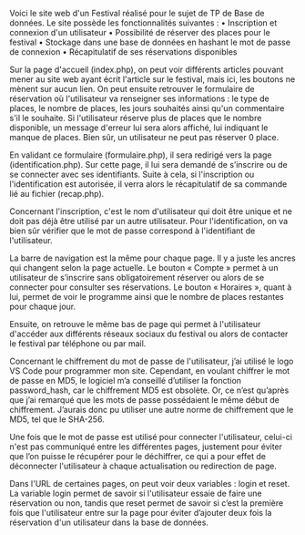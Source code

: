 Voici le site web d'un Festival réalisé pour le sujet de TP de Base de données. Le site possède les fonctionnalités suivantes :
	• Inscription et connexion d'un utilisateur
	• Possibilité de réserver des places pour le festival
	• Stockage dans une base de données en hashant le mot de passe de connexion
	• Récapitulatif de ses réservations disponibles

Sur la page d'accueil (index.php), on peut voir différents articles pouvant mener au site web ayant écrit l'article sur le festival, mais ici, les boutons ne mènent sur aucun lien. On peut ensuite retrouver le formulaire de réservation où l'utilisateur va renseigner ses informations : le type de places, le nombre de places, les jours souhaités ainsi qu'un commentaire s'il le souhaite. Si l'utilisateur réserve plus de places que le nombre disponible, un message d'erreur lui sera alors affiché, lui indiquant le manque de places. Bien sûr, un utilisateur ne peut pas réserver 0 place.

En validant ce formulaire (formulaire.php), il sera redirigé vers la page (identification.php). Sur cette page, il lui sera demandé de s’inscrire ou de se connecter avec ses identifiants. Suite à cela, si l'inscription ou l'identification est autorisée, il verra alors le récapitulatif de sa commande lié au fichier (recap.php).

Concernant l'inscription, c'est le nom d'utilisateur qui doit être unique et ne doit pas déjà être utilisé par un autre utilisateur. Pour l'identification, on va bien sûr vérifier que le mot de passe correspond à l'identifiant de l'utilisateur.

La barre de navigation est la même pour chaque page. Il y a juste les ancres qui changent selon la page actuelle. Le bouton « Compte » permet à un utilisateur de s’inscrire sans obligatoirement réserver ou alors de se connecter pour consulter ses réservations. Le bouton « Horaires », quant à lui, permet de voir le programme ainsi que le nombre de places restantes pour chaque jour.

Ensuite, on retrouve le même bas de page qui permet à l'utilisateur d'accéder aux différents réseaux sociaux du festival ou alors de contacter le festival par téléphone ou par mail.

Concernant le chiffrement du mot de passe de l'utilisateur, j’ai utilisé le logo VS Code pour programmer mon site. Cependant, en voulant chiffrer le mot de passe en MD5, le logiciel m’a conseillé d’utiliser la fonction password_hash, car le chiffrement MD5 est obsolète. Or, ce n’est qu’après que j’ai remarqué que les mots de passe possédaient le même début de chiffrement. J’aurais donc pu utiliser une autre norme de chiffrement que le MD5, tel que le SHA-256.

Une fois que le mot de passe est utilisé pour connecter l'utilisateur, celui-ci n'est pas communiqué entre les différentes pages, justement pour éviter que l’on puisse le récupérer pour le déchiffrer, ce qui a pour effet de déconnecter l'utilisateur à chaque actualisation ou redirection de page.

Dans l'URL de certaines pages, on peut voir deux variables : login et reset. La variable login permet de savoir si l'utilisateur essaie de faire une réservation ou non, tandis que reset permet de savoir si c’est la première fois que l'utilisateur entre sur la page pour éviter d’ajouter deux fois la réservation d'un utilisateur dans la base de données.

